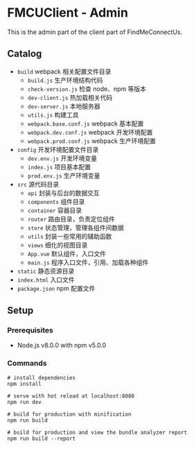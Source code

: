 # FMCUClient - Admin

This is the admin part of the client part of FindMeConnectUs.

## Catalog

* `build` webpack 相关配置文件目录
  * `build.js` 生产环境结构代码
  * `check-version.js` 检查 node、npm 等版本
  * `dev-client.js` 热加载相关代码
  * `dev-server.js` 本地服务器
  * `utils.js` 构建工具
  * `webpack.base.conf.js` webpack 基本配置
  * `webpack.dev.conf.js` webpack 开发环境配置
  * `webpack.prod.conf.js` webpack 生产环境配置
* `config` 开发环境配置文件目录
  * `dev.env.js` 开发环境变量
  * `index.js` 项目基本配置
  * `prod.env.js` 生产环境变量
* `src` 源代码目录
  * `api` 封装与后台的数据交互
  * `components` 组件目录
  * `container` 容器目录
  * `router` 路由目录，负责定位组件
  * `store` 状态管理，管理各组件间数据
  * `utils` 封装一些常用的辅助函数
  * `views` 细化的视图目录
  * `App.vue` 默认组件，入口文件
  * `main.js` 程序入口文件，引用、加载各种组件
* `static` 静态资源目录
* `index.html` 入口文件
* `package.json` npm 配置文件

## Setup

### Prerequisites

* Node.js v8.0.0 with npm v5.0.0

### Commands

```shell
# install dependencies
npm install

# serve with hot reload at localhost:8080
npm run dev

# build for production with minification
npm run build

# build for production and view the bundle analyzer report
npm run build --report
```
